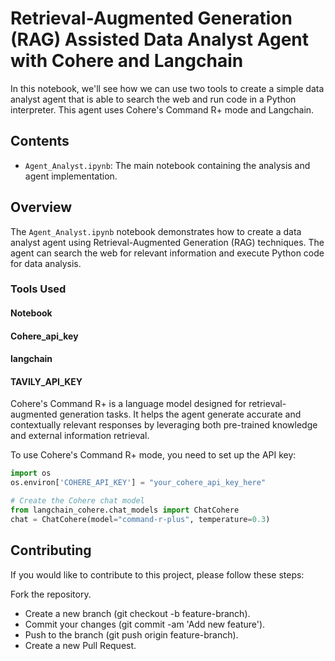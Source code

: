 # Retrieval-Augmented Generation (RAG) Assisted Data Analyst Agent with Cohere and Langchain

In this notebook, we'll see how we can use two tools to create a simple data analyst agent that is able to search the web and run code in a Python interpreter. This agent uses Cohere's Command R+ mode and Langchain.

## Contents

- `Agent_Analyst.ipynb`: The main notebook containing the analysis and agent implementation.

## Overview

The `Agent_Analyst.ipynb` notebook demonstrates how to create a data analyst agent using Retrieval-Augmented Generation (RAG) techniques. The agent can search the web for relevant information and execute Python code for data analysis.

### Tools Used

#### Notebook
#### Cohere_api_key
#### langchain
#### TAVILY_API_KEY

Cohere's Command R+ is a language model designed for retrieval-augmented generation tasks. It helps the agent generate accurate and contextually relevant responses by leveraging both pre-trained knowledge and external information retrieval.

To use Cohere's Command R+ mode, you need to set up the API key:

```python
import os
os.environ['COHERE_API_KEY'] = "your_cohere_api_key_here"

# Create the Cohere chat model
from langchain_cohere.chat_models import ChatCohere
chat = ChatCohere(model="command-r-plus", temperature=0.3)
```

## Contributing
If you would like to contribute to this project, please follow these steps:

Fork the repository.
- Create a new branch (git checkout -b feature-branch).
- Commit your changes (git commit -am 'Add new feature').
- Push to the branch (git push origin feature-branch).
- Create a new Pull Request.

